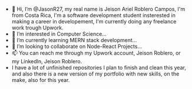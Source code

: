 - 👋 Hi, I’m @JasonR27, my real name is Jeison Ariel Roblero Campos, I'm from Costa Rica, I'm a software development student insterested in making a career in developement, I'm currently doing any freelance work trough Upwork.
- 👀 I’m interested in Computer Science...
- 🌱 I’m currently learning MERN stack development...
- 💞️ I’m looking to collaborate on Node-React Projects... 
- 📫 You can reach me through my Upwork account, Jeison Roblero, or my LinkedIn, Jeison Roblero.
- I have a lot of unfinished repositories I plan to finish and clean this year, and also there is a new version of my portfolio
with new skills, on the make, also for this year.

<!---
JasonR27/JasonR27 is a ✨ special ✨ repository because its `README.md` (this file) appears on your GitHub profile.
You can click the Preview link to take a look at your changes.
--->
